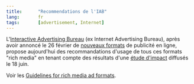 ```yaml
---
title:      "Recommendations de l'IAB"
lang:       fr
tags:       [advertisement, Internet]
---
```


L'[Interactive Advertising Bureau](http://www.iab.net/) (ex Internet Advertising Bureau), après avoir annoncé le 26 février de [nouveaux formats](/2001/02/pourquoi-faire-simple-quand-on-peut-faire-complique.html) de publicité en ligne, propose aujourd'hui des recommandations d'usage de tous ces formats "rich media" en tenant compte des résultats d'une [étude d'impact](/2001/07/l-impact-des-nouveaux-formats-de-pub.html) diffusés le 18 juin.

Voir les [Guidelines for rich media ad formats](http://www.iab.net/news/content/rich_media.html).
